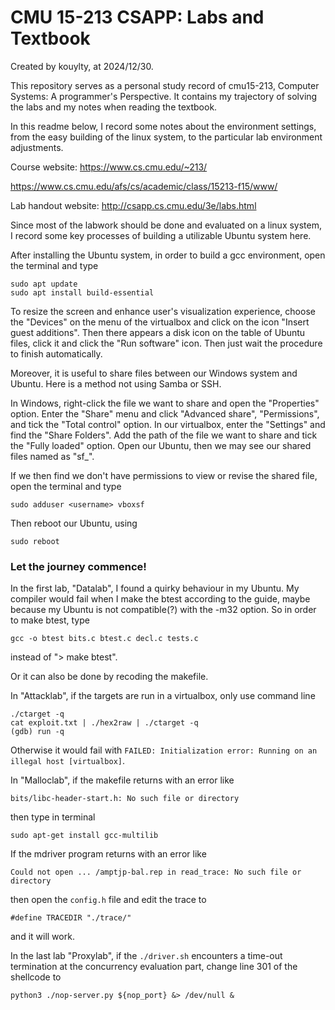 # CMU 15-213 CSAPP: Labs and Textbook

Created by kouylty, at 2024/12/30.

This repository serves as a personal study record of cmu15-213, Computer Systems: A programmer's Perspective. It contains my trajectory of solving the labs and my notes when reading the textbook.

In this readme below, I record some notes about the environment settings, from the easy building of the linux system, to the particular lab environment adjustments.

Course website: https://www.cs.cmu.edu/~213/

https://www.cs.cmu.edu/afs/cs/academic/class/15213-f15/www/

Lab handout website: http://csapp.cs.cmu.edu/3e/labs.html

Since most of the labwork should be done and evaluated on a linux system, I record some key processes of building a utilizable Ubuntu system here.

After installing the Ubuntu system, in order to build a gcc environment, open the terminal and type
```
sudo apt update
sudo apt install build-essential
```

To resize the screen and enhance user's visualization experience, choose the "Devices" on the menu of the virtualbox and click on the icon "Insert guest additions". Then there appears a disk icon on the table of Ubuntu files, click it and click the "Run software" icon. Then just wait the procedure to finish automatically.

Moreover, it is useful to share files between our Windows system and Ubuntu. Here is a method not using Samba or SSH.

In Windows, right-click the file we want to share and open the "Properties" option. Enter the "Share" menu and click "Advanced share", "Permissions", and tick the "Total control" option.
In our virtualbox, enter the "Settings" and find the "Share Folders". Add the path of the file we want to share and tick the "Fully loaded" option.
Open our Ubuntu, then we may see our shared files named as "sf_<filename>".

If we then find we don't have permissions to view or revise the shared file, open the terminal and type
```
sudo adduser <username> vboxsf
```

Then reboot our Ubuntu, using
```
sudo reboot
```

### Let the journey commence!

In the first lab, "Datalab", I found a quirky behaviour in my Ubuntu. My compiler would fail when I make the btest according to the guide, maybe because my Ubuntu is not compatible(?) with the -m32 option. So in order to make btest, type
```
gcc -o btest bits.c btest.c decl.c tests.c
```
instead of "> make btest".

Or it can also be done by recoding the makefile.

In "Attacklab", if the targets are run in a virtualbox, only use command line

```
./ctarget -q
cat exploit.txt | ./hex2raw | ./ctarget -q
(gdb) run -q
```

Otherwise it would fail with ```FAILED: Initialization error: Running on an illegal host [virtualbox]```.

In "Malloclab", if the makefile returns with an error like

```
bits/libc-header-start.h: No such file or directory
```

then type in terminal

```
sudo apt-get install gcc-multilib
```

If the mdriver program returns with an error like

```
Could not open ... /amptjp-bal.rep in read_trace: No such file or directory
```

then open the ```config.h``` file and edit the trace to 

```
#define TRACEDIR "./trace/"
```

and it will work.

In the last lab "Proxylab", if the ```./driver.sh``` encounters a time-out termination at the concurrency evaluation part, change line 301 of the shellcode to

```
python3 ./nop-server.py ${nop_port} &> /dev/null &
```

